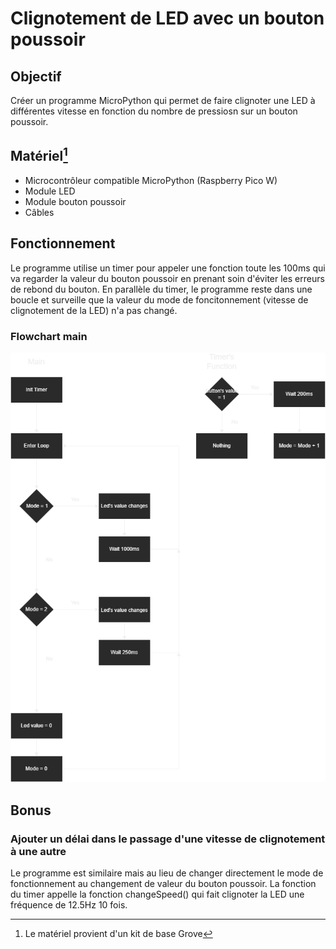 # Clignotement de LED avec un bouton poussoir
## Objectif
Créer un programme MicroPython qui permet de faire clignoter une LED à différentes vitesse en fonction du nombre de pressiosn sur un bouton poussoir.

## Matériel[^1]
* Microcontrôleur compatible MicroPython (Raspberry Pico W)
* Module LED
* Module bouton poussoir
* Câbles

## Fonctionnement
Le programme utilise un timer pour appeler une fonction toute les 100ms qui va regarder la valeur du bouton poussoir en prenant soin d'éviter les erreurs de rebond du bouton.
En parallèle du timer, le programme reste dans une boucle et surveille que la valeur du mode de foncitonnement (vitesse de clignotement de la LED) n'a pas changé.

### Flowchart main
![GPIO Main Flowchart](Images/GPIO_flowchart.drawio.png)


## Bonus
### Ajouter un délai dans le passage d'une vitesse de clignotement à une autre
Le programme est similaire mais au lieu de changer directement le mode de fonctionnement au changement de valeur du bouton poussoir. La fonction du timer appelle la fonction changeSpeed() qui fait clignoter 
la LED une fréquence de 12.5Hz 10 fois.

[^1]: Le matériel provient d'un kit de base Grove
